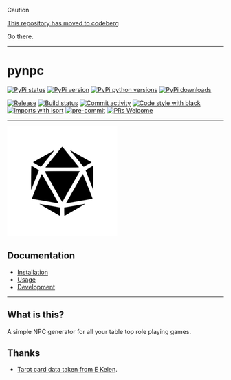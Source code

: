 > [!CAUTION]
>
> [This repository has moved to codeberg](https://codeberg.org/kierun/pynpc)
>
> Go there.
>
---- 
# pynpc

[![PyPi status](https://img.shields.io/pypi/status/pynpc)](https://img.shields.io/pypi/status/pynpc)
[![PyPi version](https://img.shields.io/pypi/v/pynpc)](https://img.shields.io/pypi/v/pynpc)
[![PyPi python versions](https://img.shields.io/pypi/pyversions/pynpc)](https://img.shields.io/pypi/pyversions/pynpc)
[![PyPi downloads](https://img.shields.io/pypi/dm/pynpc)](https://img.shields.io/pypi/dm/pynpc)

[![Release](https://img.shields.io/github/v/release/kierun/pynpc)](https://img.shields.io/github/v/release/kierun/pynpc)
[![Build status](https://img.shields.io/github/actions/workflow/status/kierun/pynpc/codeql.yml?branch=main)](https://img.shields.io/github/actions/workflow/status/kierun/pynpc/codeql.yml?branch=main)
[![Commit activity](https://img.shields.io/github/commit-activity/m/kierun/pynpc)](https://img.shields.io/github/commit-activity/m/kierun/pynpc)
[![Code style with black](https://img.shields.io/badge/code%20style-black-000000.svg)](https://github.com/psf/black)
[![Imports with isort](https://img.shields.io/badge/%20imports-isort-%231674b1)](https://pycqa.github.io/isort/)
[![pre-commit](https://img.shields.io/badge/pre--commit-enabled-brightgreen?logo=pre-commit&logoColor=white)](https://github.com/pre-commit/pre-commit)
[![PRs Welcome](https://img.shields.io/badge/PRs-welcome-brightgreen.svg?style=flat-square)](https://makeapullrequest.com)

---

![A nice d20 icon](docs/assets/d20-icon.png "d20 icon")

## Documentation

- [Installation](docs/installation.md)
- [Usage](docs/usage.md)
- [Development](docs/development.md)

---

## What is this?

A simple NPC generator for all your table top role playing games.

## Thanks

- [Tarot card data taken from E Kelen](https://github.com/ekelen/tarot-api).
